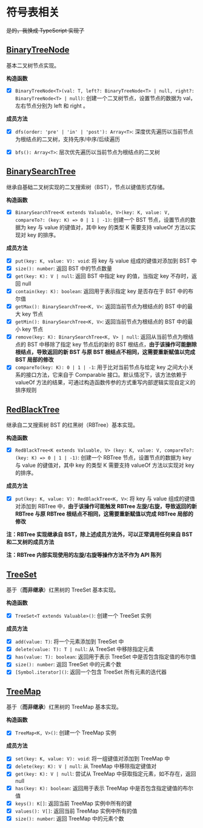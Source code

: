 # 符号表相关

~~是的，我换成 TypeScript 实现了~~

## [BinaryTreeNode](./BinaryTreeNode.ts)

基本二叉树节点实现。

**构造函数**

- [x] `BinaryTreeNode<T>(val: T, left?: BinaryTreeNode<T> | null, right?: BinaryTreeNode<T> | null)`: 创建一个二叉树节点，设置节点的数据为 val，左右节点分别为 left 和 right 。

**成员方法**

- [x] `dfs(order: 'pre' | 'in' | 'post'): Array<T>`: 深度优先遍历以当前节点为根结点的二叉树，支持先序/中序/后续遍历

- [x] `bfs(): Array<T>`: 层次优先遍历以当前节点为根结点的二叉树

## [BinarySearchTree](./BinarySearchTree.ts)

继承自基础二叉树实现的二叉搜索树（BST），节点以键值形式存储。

**构造函数**

- [x] `BinarySearchTree<K extends Valuable, V>(key: K, value: V, compareTo?: (key: K) => 0 | 1 | -1)`: 创建一个 BST 节点，设置节点的数据为 key 与 value 的键值对，其中 key 的类型 K 需要支持 valueOf 方法以实现对 key 的排序。

**成员方法**

- [x] `put(key: K, value: V): void`: 将 key 与 value 组成的键值对添加到 BST 中
- [x] `size(): number`: 返回 BST 中的节点数量
- [x] `get(key: K): V | null`: 返回 BST 中指定 key 的值，当指定 key 不存时，返回 null
- [x] `contain(key: K): boolean`: 返回用于表示指定 key 是否存在于 BST 中的布尔值
- [x] `getMax(): BinarySearchTree<K, V>`: 返回当前节点为根结点的 BST 中的最大 key 节点
- [x] `getMin(): BinarySearchTree<K, V>`: 返回当前节点为根结点的 BST 中的最小 key 节点
- [x] `remove(key: K): BinarySearchTree<K, V> | null`: 返回从当前节点为根结点的 BST 中移除了指定 key 节点后的新的 BST 根结点，**由于该操作可能删除根结点，导致返回的新 BST 与原 BST 根结点不相同，这需要重新赋值以完成 BST 局部的修改**
- [x] `compareTo(key: K): 0 | 1 | -1`: 用于比对当前节点与给定 key 之间大小关系的接口方法，它来自于 Comparable 接口。默认情况下，该方法依赖于 valueOf 方法的结果，可通过构造函数传参的方式重写内部逻辑实现自定义的排序规则

## [RedBlackTree](./RedBlackTree.ts)

继承自二叉搜索树 BST 的红黑树（RBTree）基本实现。

**构造函数**

- [x] `RedBlackTree<K extends Valuable, V> (key: K, value: V, compareTo?: (key: K) => 0 | 1 | -1)`: 创建一个 RBTree 节点，设置节点的数据为 key 与 value 的键值对，其中 key 的类型 K 需要支持 valueOf 方法以实现对 key 的排序。

**成员方法**

- [x] `put(key: K, value: V): RedBlackTree<K, V>`: 将 key 与 value 组成的键值对添加到 RBTree 中，**由于该操作可能触发 RBTree 左旋/右旋，导致返回的新 RBTree 与原 RBTree 根结点不相同，这需要重新赋值以完成 RBTree 局部的修改**

**注：RBTree 实现继承自 BST，除上述成员方法外，可以正常调用任何来自 BST 和二叉树的成员方法**

**注：RBTree 内部实现使用的左旋/右旋等操作方法不作为 API 陈列**

## [TreeSet](./TreeSet.ts)

基于（**而非继承**）红黑树的 TreeSet 基本实现。

**构造函数**

- [x] `TreeSet<T extends Valuable>()`: 创建一个 TreeSet 实例

**成员方法**

- [x] `add(value: T)`: 将一个元素添加到 TreeSet 中
- [x] `delete(value: T): T | null`: 从 TreeSet 中移除指定元素
- [x] `has(value: T): boolean`: 返回用于表示 TreeSet 中是否包含指定值的布尔值
- [x] `size(): number`: 返回 TreeSet 中的元素个数
- [x] `[Symbol.iterator]()`: 返回一个包含 TreeSet 所有元素的迭代器

## [TreeMap](./TreeMap.ts)

基于（**而非继承**）红黑树的 TreeMap 基本实现。

**构造函数**

- [x] `TreeMap<K, V>()`: 创建一个 TreeMap 实例

**成员方法**

- [x] `set(key: K, value: V): void`: 将一组键值对添加到 TreeMap 中
- [x] `delete(key: K): V | null`: 从 TreeMap 中移除指定键值对
- [x] `get(key: K): V | null`: 尝试从 TreeMap 中获取指定元素，如不存在，返回 null
- [x] `has(key: K): boolean`: 返回用于表示 TreeMap 中是否包含指定键值的布尔值
- [x] `keys(): K[]`: 返回当前 TreeMap 实例中所有的键
- [x] `values(): V[]`: 返回当前 TreeMap 实例中所有的值
- [x] `size(): number`: 返回 TreeMap 中的元素个数
